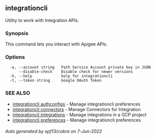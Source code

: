 ## integrationcli

Utility to work with Integration APIs.

### Synopsis

This command lets you interact with Apigee APIs.

### Options

```
  -a, --account string   Path Service Account private key in JSON
      --disable-check    Disable check for newer versions
  -h, --help             help for integrationcli
  -t, --token string     Google OAuth Token
```

### SEE ALSO

* [integrationcli authconfigs](integrationcli_authconfigs.md)	 - Manage integrationcli preferences
* [integrationcli connectors](integrationcli_connectors.md)	 - Manage Connectors for Integration
* [integrationcli integrations](integrationcli_integrations.md)	 - Manage integrations in a GCP project
* [integrationcli preferences](integrationcli_preferences.md)	 - Manage integrationcli preferences

###### Auto generated by spf13/cobra on 7-Jun-2022
